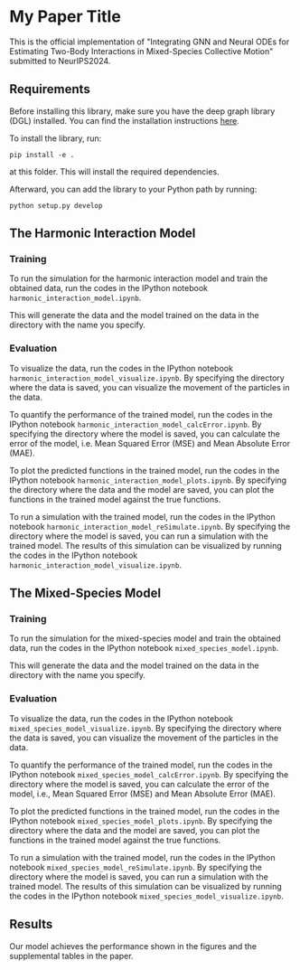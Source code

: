 # My Paper Title

This is the official implementation of "Integrating GNN and Neural ODEs for Estimating Two-Body Interactions in Mixed-Species Collective Motion" submitted to NeurIPS2024. 


## Requirements

Before installing this library, make sure you have the deep graph library (DGL) installed. You can find the installation instructions [here](https://www.dgl.ai/pages/start.html).

To install the library, run:

```pip install -e . ```

at this folder. This will install the required dependencies.

Afterward, you can add the library to your Python path by running:

```python setup.py develop```


## The Harmonic Interaction Model


### Training

To run the simulation for the harmonic interaction model and train the obtained data, run the codes in the IPython notebook `harmonic_interaction_model.ipynb`.

This will generate the data and the model trained on the data in the directory with the name you specify.

### Evaluation

To visualize the data, run the codes in the IPython notebook `harmonic_interaction_model_visualize.ipynb`.
By specifying the directory where the data is saved, you can visualize the movement of the particles in the data.

To quantify the performance of the trained model, run the codes in the IPython notebook `harmonic_interaction_model_calcError.ipynb`.
By specifying the directory where the model is saved, you can calculate the error of the model, i.e. Mean Squared Error (MSE) and Mean Absolute Error (MAE).

To plot the predicted functions in the trained model, run the codes in the IPython notebook `harmonic_interaction_model_plots.ipynb`.
By specifying the directory where the data and the model are saved, you can plot the functions in the trained model against the true functions.

To run a simulation with the trained model, run the codes in the IPython notebook `harmonic_interaction_model_reSimulate.ipynb`.
By specifying the directory where the model is saved, you can run a simulation with the trained model.
The results of this simulation can be visualized by running the codes in the IPython notebook `harmonic_interaction_model_visualize.ipynb`.

## The Mixed-Species Model

### Training

To run the simulation for the mixed-species model and train the obtained data, run the codes in the IPython notebook `mixed_species_model.ipynb`.

This will generate the data and the model trained on the data in the directory with the name you specify.

### Evaluation

To visualize the data, run the codes in the IPython notebook `mixed_species_model_visualize.ipynb`.
By specifying the directory where the data is saved, you can visualize the movement of the particles in the data.

To quantify the performance of the trained model, run the codes in the IPython notebook `mixed_species_model_calcError.ipynb`.
By specifying the directory where the model is saved, you can calculate the error of the model, i.e., Mean Squared Error (MSE) and Mean Absolute Error (MAE).

To plot the predicted functions in the trained model, run the codes in the IPython notebook `mixed_species_model_plots.ipynb`.
By specifying the directory where the data and the model are saved, you can plot the functions in the trained model against the true functions.

To run a simulation with the trained model, run the codes in the IPython notebook `mixed_species_model_reSimulate.ipynb`.
By specifying the directory where the model is saved, you can run a simulation with the trained model.
The results of this simulation can be visualized by running the codes in the IPython notebook `mixed_species_model_visualize.ipynb`.

## Results

Our model achieves the performance shown in the figures and the supplemental tables in the paper.
